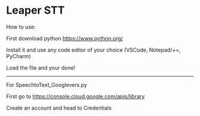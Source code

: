 # Leaper STT

How to use:

First download python https://www.python.org/

Install it and use any code editor of your choice (VSCode, Notepad/++, PyCharm)

Load the file and your done!

--------------------------------------------------------------------------------------

For SpeechtoText_Googlevers.py

First go to https://console.cloud.google.com/apis/library

Create an account and head to Credentials

